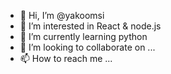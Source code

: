 - 👋 Hi, I’m @yakoomsi
- 👀 I’m interested in React & node.js
- 🌱 I’m currently learning python
- 💞️ I’m looking to collaborate on ...
- 📫 How to reach me ...

<!---
yakoomsi/yakoomsi is a ✨ special ✨ repository because its `README.md` (this file) appears on your GitHub profile.
You can click the Preview link to take a look at your changes.
--->
